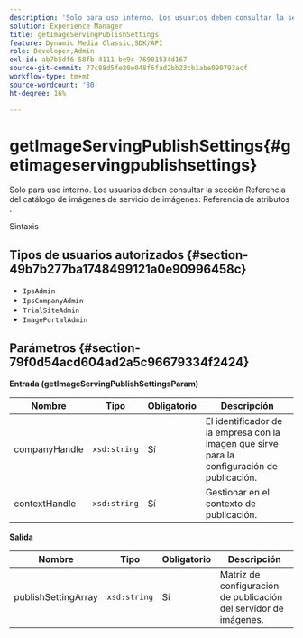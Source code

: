 ```yaml
---
description: 'Solo para uso interno. Los usuarios deben consultar la sección Referencia del catálogo de imágenes de servicio de imágenes: Referencia de atributos .'
solution: Experience Manager
title: getImageServingPublishSettings
feature: Dynamic Media Classic,SDK/API
role: Developer,Admin
exl-id: ab7b5df6-58fb-4111-be9c-76901534d167
source-git-commit: 77c88d5fe20e048f6fad2bb23cb1abe090793acf
workflow-type: tm+mt
source-wordcount: '80'
ht-degree: 16%

---
```


# getImageServingPublishSettings{#getimageservingpublishsettings}

Solo para uso interno. Los usuarios deben consultar la sección Referencia del catálogo de imágenes de servicio de imágenes: Referencia de atributos .

Sintaxis

## Tipos de usuarios autorizados {#section-49b7b277ba1748499121a0e90996458c}

* `IpsAdmin`
* `IpsCompanyAdmin`
* `TrialSiteAdmin`
* `ImagePortalAdmin`

## Parámetros {#section-79f0d54acd604ad2a5c96679334f2424}

**Entrada (getImageServingPublishSettingsParam)**

| Nombre | Tipo | Obligatorio | Descripción |
|---|---|---|---|
| companyHandle | `xsd:string` | Sí | El identificador de la empresa con la imagen que sirve para la configuración de publicación. |
| contextHandle | `xsd:string` | Sí | Gestionar en el contexto de publicación. |

**Salida**

| Nombre | Tipo | Obligatorio | Descripción |
|---|---|---|---|
| publishSettingArray | `xsd:string` | Sí | Matriz de configuración de publicación del servidor de imágenes. |
